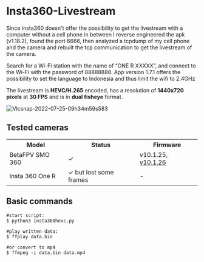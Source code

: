 # Insta360-Livestream
Since insta360 doesn't offer the possibility to get the livestream with a computer without a cell phone in between I reverse engineered the apk (v1.18.2), found the port 6666, then analyzed a tcpdump of my cell phone and the camera and rebuilt the tcp communication to get the livestream of the camera.

Search for a Wi-Fi station with the name of “ONE R XXXXX”, and connect to the Wi-Fi with the password of 88888888. 
App version 1.7.1 offers the possibility to set the language to Indonesia and thus limit the wifi to 2.4GHz

The livestream is <b>HEVC/H.265</b> encoded, has a resolution of <b>1440x720 pixels</b>  at <b>30 FPS</b> and is in <b>dual fisheye</b> format. 
 
![Vlcsnap-2022-07-25-09h34m59s583](https://user-images.githubusercontent.com/18678779/182454958-9ef98665-897a-4f98-9c56-166fb64f7025.png)


## Tested cameras
<table>
<tr>
    <th>Model</th>
    <th>Status</th>
    <th>Firmware</th>
</tr>
<tr>
 <td>BetaFPV SMO 360</td>
 <td>✓</td>
  <td>v10.1.25, <a href="Insta360OneRFW.bin">v10.1.26</a></td>
</tr>
<tr>
 <td>Insta 360 One R</td>
 <td>✓ but lost some frames</td>
 <td>-</td>
 </tr>
</table>


## Basic commands

```
#start script:
$ python3 insta360hevc.py

#play written data:
$ ffplay data.bin

#or convert to mp4
$ ffmpeg -i data.bin data.mp4
```
